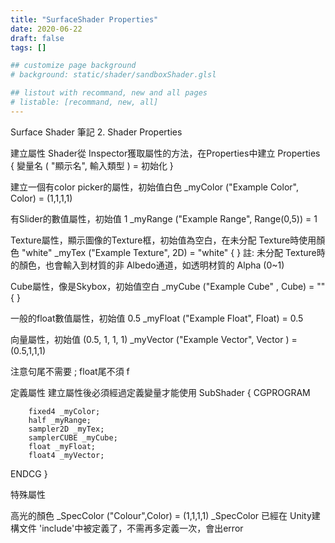 ```yaml
---
title: "SurfaceShader Properties"
date: 2020-06-22
draft: false
tags: []

## customize page background
# background: static/shader/sandboxShader.glsl

## listout with recommand, new and all pages
# listable: [recommand, new, all]
---
```


<!--more-->

Surface Shader 筆記
2. Shader Properties

建立屬性
Shader從 Inspector獲取屬性的方法，在Properties中建立
Properties
{
    變量名 ( "顯示名", 輸入類型 ) = 初始化
}

建立一個有color picker的屬性，初始值白色
_myColor ("Example Color", Color) = (1,1,1,1)

有Slider的數值屬性，初始值 1
_myRange ("Example Range", Range(0,5)) = 1

Texture屬性，顯示圖像的Texture框，初始值為空白，在未分配 Texture時使用顏色 "white"
_myTex ("Example Texture", 2D) = "white" { }
註: 未分配 Texture時的顏色，也會輸入到材質的非 Albedo通道，如透明材質的 Alpha (0~1)

Cube屬性，像是Skybox，初始值空白
_myCube ("Example Cube" , Cube) = "" { }

一般的float數值屬性，初始值 0.5
_myFloat ("Example Float", Float) = 0.5

向量屬性，初始值 (0.5, 1, 1, 1)
_myVector ("Example Vector", Vector ) = (0.5,1,1,1)

注意句尾不需要 ;
float尾不須 f


定義屬性
建立屬性後必須經過定義變量才能使用
SubShader
{
    CGPROGRAM

        fixed4 _myColor;
        half _myRange;
        sampler2D _myTex;
        samplerCUBE _myCube;
        float _myFloat;
        float4 _myVector;

   ENDCG
}


特殊屬性

高光的顏色
_SpecColor ("Colour",Color) = (1,1,1,1)
_SpecColor 已經在 Unity建構文件 'include'中被定義了，不需再多定義一次，會出error